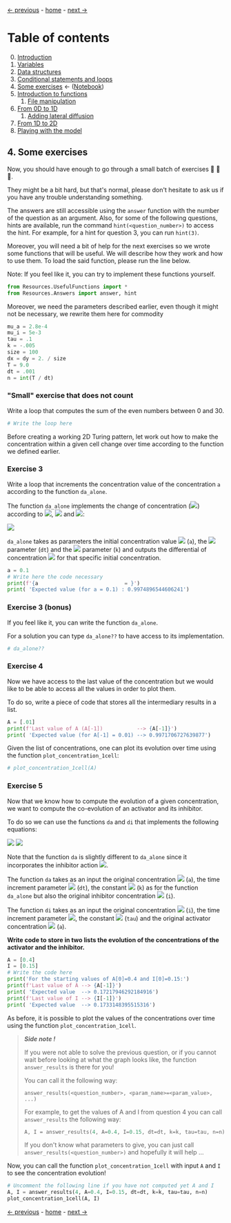 [&larr; previous](3-Conditional-Statements-Loops.md) - [home](https://guignardlab.github.io/CenTuri-Course-2022/) - [next &rarr;](5-0-Introduction-function.md)

# Table of contents
0. [Introduction](0-Introduction.md)
1. [Variables](1-Variables.md)
2. [Data structures](2-Data-Structures.md)
3. [Conditional statements and loops](3-Conditional-Statements-Loops.md)
4. [Some exercises](4-Some-Exercises.md) &larr; ([Notebook](../4-Some-Exercises.ipynb))
5. [Introduction to functions](5-0-Introduction-function.md)
    1. [File manipulation](5-1-File-manipulation.md)
6. [From 0D to 1D](6-1-From-0D-to-1D.md)
    1. [Adding lateral diffusion](6-2-Adding-lateral-diffusion.md)
7. [From 1D to 2D](7-From-1D-to-2D.md)
8. [Playing with the model](8-Playing-with-the-model.md)

## 4. Some exercises

Now, you should have enough to go through a small batch of exercises 🥳 🥳 🥳.

They might be a bit hard, but that's normal, please don't hesitate to ask us if you have any trouble understanding something.

The answers are still accessible using the `answer` function with the number of the question as an argument.
Also, for some of the following questions, hints are available, run the command `hint(<question_number>)` to access the hint. For example, for a hint for question 3, you can run `hint(3)`.

Moreover, you will need a bit of help for the next exercises so we wrote some functions that will be useful.
We will describe how they work and how to use them.
To load the said function, please run the line below.

Note: If you feel like it, you can try to implement these functions yourself.


```python
from Resources.UsefulFunctions import *
from Resources.Answers import answer, hint
```

Moreover, we need the parameters described earlier, even though it might not be necessary, we rewrite them here for commodity


```python
mu_a = 2.8e-4
mu_i = 5e-3
tau = .1
k = -.005
size = 100
dx = dy = 2. / size
T = 9.0
dt = .001
n = int(T / dt)
```

### "Small" exercise that does not count

Write a loop that computes the sum of the even numbers between 0 and 30.


```python
# Write the loop here
```

Before creating a working 2D Turing pattern, let work out how to make the concentration within a given cell change over time according to the function we defined earlier.

### Exercise 3
Write a loop that increments the concentration value of the concentration `a` according to the function `da_alone`.

The function `da_alone` implements the change of concentration (<img src="https://render.githubusercontent.com/render/math?math=\delta a">) according to <img src="https://render.githubusercontent.com/render/math?math=a">, <img src="https://render.githubusercontent.com/render/math?math=\delta t"> and <img src="https://render.githubusercontent.com/render/math?math=k">:

<img src="https://render.githubusercontent.com/render/math?math=\delta a = \delta t (a - a^3 %2B k)">

`da_alone` takes as parameters the initial concentration value <img src="https://render.githubusercontent.com/render/math?math=a"> (`a`), the <img src="https://render.githubusercontent.com/render/math?math=\delta t"> parameter (`dt`) and the <img src="https://render.githubusercontent.com/render/math?math=k"> parameter (`k`) and outputs the differential of concentration <img src="https://render.githubusercontent.com/render/math?math=\delta a"> for that specific initial concentration.


```python
a = 0.1
# Write here the code necessary
print(f'{a                            = }')
print( 'Expected value (for a = 0.1) : 0.9974896544606241')
```

### Exercise 3 (bonus)
If you feel like it, you can write the function `da_alone`.

For a solution you can type `da_alone??` to have access to its implementation.


```python
# da_alone??
```

### Exercise 4
Now we have access to the last value of the concentration but we would like to be able to access all the values in order to plot them.

To do so, write a piece of code that stores all the intermediary results in a list.


```python
A = [.01]
print(f'Last value of A (A[-1])           --> {A[-1]}')
print( 'Expected value (for A[-1] = 0.01) --> 0.9971706727639877')
```

Given the list of concentrations, one can plot its evolution over time using the function `plot_concentration_1cell`:


```python
# plot_concentration_1cell(A)
```

### Exercise 5
Now that we know how to compute the evolution of a given concentration, we want to compute the co-evolution of an activator and its inhibitor.

To do so we can use the functions `da` and `di` that implements the following equations:

<img src="https://render.githubusercontent.com/render/math?math=\delta a = \delta t(a-a^3-i%2B k)">
<img src="https://render.githubusercontent.com/render/math?math=\delta i = \frac{\delta t}{\tau}(a -i)">

Note that the function `da` is slightly different to `da_alone` since it incorporates the inhibitor action <img src="https://render.githubusercontent.com/render/math?math=-i">.

The function `da` takes as an input the original concentration <img src="https://render.githubusercontent.com/render/math?math=a"> (`a`), the time increment parameter <img src="https://render.githubusercontent.com/render/math?math=\delta t"> (`dt`), the constant <img src="https://render.githubusercontent.com/render/math?math=k"> (`k`) as for the function `da_alone` but also the original inhibitor concentration <img src="https://render.githubusercontent.com/render/math?math=i"> (`i`).

The function `di` takes as an input the original concentration <img src="https://render.githubusercontent.com/render/math?math=i"> (`i`), the time increment parameter <img src="https://render.githubusercontent.com/render/math?math=\delta t">, the constant <img src="https://render.githubusercontent.com/render/math?math=\tau"> (`tau`) and the original activator concentration <img src="https://render.githubusercontent.com/render/math?math=a"> (`a`).

**Write code to store in two lists the evolution of the concentrations of the activator and the inhibitor.**


```python
A = [0.4]
I = [0.15]
# Write the code here
print('For the starting values of A[0]=0.4 and I[0]=0.15:')
print(f'Last value of A --> {A[-1]}')
print( 'Expected value  --> 0.17217946292184916')
print(f'Last value of I --> {I[-1]}')
print( 'Expected value  --> 0.1733148395515316')
```

As before, it is possible to plot the values of the concentrations over time using the function `plot_concentration_1cell`.

> _**Side note !**_
>
> If you were not able to solve the previous question, or if you cannot wait before looking at what the graph looks like, the function `answer_results` is there for you!
>
> You can call it the following way:
>
> `answer_results(<question_number>, <param_name>=<param_value>, ...)`
>
> For example, to get the values of A and I from question 4 you can call `answer_results` the following way:
> ```python
> A, I = answer_results(4, A=0.4, I=0.15, dt=dt, k=k, tau=tau, n=n)
> ```
>
> If you don't know what parameters to give, you can just call `answer_results(<question_number>)` and hopefully it will help ...

Now, you can call the function `plot_concentration_1cell` with input `A` and `I` to see the concentration evolution!


```python
# Uncomment the following line if you have not computed yet A and I
A, I = answer_results(4, A=0.4, I=0.15, dt=dt, k=k, tau=tau, n=n)
plot_concentration_1cell(A, I)
```

[&larr; previous](3-Conditional-Statements-Loops.md) - [home](https://guignardlab.github.io/CenTuri-Course-2022/) - [next &rarr;](5-0-Introduction-function.md)